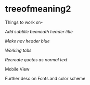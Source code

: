 # treeofmeaning2

Things to work on-

*Add subtitle beaneath header title*

*Make nav header blue*

*Working tabs* 

*Recreate quotes as normal text*

Mobile View

Further desc on Fonts and color scheme